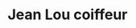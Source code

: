 ---
title: "Jean Lou coiffeur"
url: /route-nationale-no1-boulevard-jn-jacques/jean-lou-coiffeur/
shop: Friseur
---